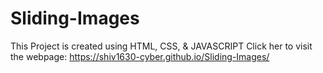 # Sliding-Images
This Project is created using HTML, CSS, & JAVASCRIPT
Click her to visit the webpage: https://shiv1630-cyber.github.io/Sliding-Images/

